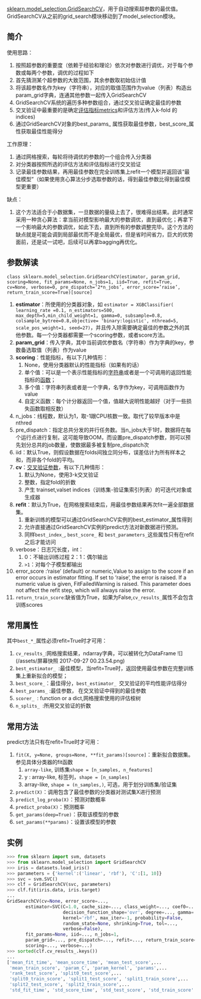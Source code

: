 [sklearn.model_selection.GridSearchCV](http://scikit-learn.org/stable/modules/generated/sklearn.model_selection.GridSearchCV.html)，用于自动搜索超参数的最优值。GridSearchCV从之前的grid_search模块移动到了model_selection模块。

## 简介

使用思路：
1. 按照超参数的重要度（依赖于经验和理论）依次对参数进行调优，对于每个参数或每两个参数，调优的过程如下
2. 首先猜测某个超参数的大致范围，其余参数取初始估计值
3. 将该超参数名作为key（字符串），对应的取值范围作为value（列表）构造出param_grid字典，连通其他参数一起传入GridSearchCV
4. GridSearchCV系统的遍历多种参数组合，通过交叉验证确定最佳的参数
5. 交叉验证中最重要的是确定[评估指标metrics](http://scikit-learn.org/stable/modules/classes.html)和评估方法(传入k-fold 的indices)
6. 通过GridSearchCV对象的best_params_ 属性获取最佳参数，best_score_属性获取最佳性能得分

工作原理：
1. 通过网格搜索，每轮将待调优的参数的一个组合传入分类器
2. 对分类器按照所选的评估方法和评估指标进行交叉验证
3. 记录最佳参数结果，再用最佳参数在完全训练集上refit一个模型并返回该“最佳模型”（如果使用贪心算法分步选取参数的话，得到最佳参数比得到最佳模型更重要）


缺点：
1. 这个方法适合于小数据集，一旦数据的量级上去了，很难得出结果。此时通常采用一种贪心算法：拿当前对模型影响最大的参数调优，直到最优化；再拿下一个影响最大的参数调优，如此下去，直到所有的参数调整完毕。这个方法的缺点就是可能会调到局部最优而不是全局最优，但是省时间省力，巨大的优势面前，还是试一试吧，后续可以再拿bagging再优化。

## 参数解读

`class sklearn.model_selection.GridSearchCV(estimator, param_grid, scoring=None, fit_params=None, n_jobs=1, iid=True, refit=True, cv=None, verbose=0, pre_dispatch=‘2*n_jobs’, error_score=’raise’, return_train_score=True)[source]`

1. **estimator**：所使用的分类器对象，如
`estimator = XGBClassifier( learning_rate =0.1, n_estimators=500, max_depth=5,min_child_weight=1, gamma=0, subsample=0.8, colsample_bytree=0.8,objective= 'binary:logistic', nthread=5, scale_pos_weight=1, seed=27)`，并且传入除需要确定最佳的参数之外的其他参数。每一个分类器都需要一个scoring参数，或者score方法。
2. **param_grid**：传入字典，其中当前调优参数名（字符串）作为字典的key，参数备选取值（列表）作为value
3. **scoring**：性能指标，有以下几种情形：
    1. None，使用分类器默认的性能指标（如果有的话）
    2. 单个值：可以是一个表示性能指标的[字符串](http://scikit-learn.org/stable/modules/model_evaluation.html)或者是一个可调用的返回性能指标的[函数](http://scikit-learn.org/stable/modules/model_evaluation.html#scoring)；
    3. 多个值：字符串列表或者是一个字典，名字作为key，可调用函数作为value
    4. 自定义函数：每个计分器返回一个值，值越大说明性能越好（对于一些损失函数取相反数）
4. n_jobs：线程数，默认为1，取-1跟CPU核数一致。取代了较早版本中是nthred
5. pre_dispatch：指定总共分发的并行任务数。当n_jobs大于1时，数据将在每个运行点进行复制，这可能导致OOM，而设置pre_dispatch参数，则可以预先划分总共的job数量，使数据最多被复制pre_dispatch次
6. iid：默认True，则假设数据在folds间独立同分布，误差估计为所有样本之和，而非各个fold的平均。
7. **cv**：[交叉验证参数](http://scikit-learn.org/stable/modules/cross_validation.html#cross-validation)，有以下几种情形：
    1. 默认为None，使用3-k交叉验证
    2. 整数，指定fold的折数
    3. 产生 trainset,valset indices（训练集-验证集索引列表）的可迭代对象或生成器
8. **refit**：默认为True，在网格搜索结束后，用最佳参数结果再次fit一遍全部数据集。
    1. 重新训练的模型可以通过GridSearchCV实例的best_estimator_属性得到
    2. 允许直接通过GridSearchCV实例的predict方法对新数据进行预测。
    3. 同样`best_index_`, `best_score_` 和 `best_parameters_`这些属性只有在refit之后才能访问
9. verbose：日志冗长度，int：
    1. 0：不输出训练过程
    2：1：偶尔输出
    3. `>1`：对每个子模型都输出
10. error_score :‘raise’ (default) or numeric,Value to assign to the score if an error occurs in estimator fitting. If set to ‘raise’, the error is raised. If a numeric value is given, FitFailedWarning is raised. This parameter does not affect the refit step, which will always raise the error.
11. `return_train_score`:缺省值为True，如果为False,`cv_results_`属性不会包含训练scores


## 常用属性
其中`best_*_`属性必须refit=True时才可用：

1. `cv_results_`:网格搜索结果，ndarray字典，可以被转化为DataFrame
![](/assets/屏幕快照 2017-09-27 00.23.54.png)
2. `best_estimator_ `:最佳模型，当refit=True时，返回使用最佳参数在完整训练集上重新拟合的模型；
3. `best_score_`：最佳得分，`best_estimator_ `交叉验证的平均性能评估得分
4. `best_params_` :最佳参数， 在交叉验证中得到的最佳参数
5. `scorer_ `: function or a dict,网格搜索使用的评估桉树
6. `n_splits_ `:所用交叉验证的折数

## 常用方法
predict方法只有在refit=True时才可用：

1. `fit(X, y=None, groups=None, **fit_params)[source]`：重新拟合数据集。参见具体分类器的fit函数
    1. `array-like`, 训练集`shape = [n_samples, n_features]`
    2. y : array-like, 标签列，`shape = [n_samples] `
    3. array-like, `shape = (n_samples,)`, 可选，用于划分训练集/验证集
2. `predict(X)`：调用包含了最佳参数的分类器对测试集X进行预测
3. `predict_log_proba(X)`：预测对数概率
4. `predict_proba(X)`：预测概率
5. `get_params(deep=True)`：获取该模型的参数
6. `set_params(**params)`：设置该模型的参数

## 实例

```python
>>> from sklearn import svm, datasets
>>> from sklearn.model_selection import GridSearchCV
>>> iris = datasets.load_iris()
>>> parameters = {'kernel':('linear', 'rbf'), 'C':[1, 10]}
>>> svc = svm.SVC()
>>> clf = GridSearchCV(svc, parameters)
>>> clf.fit(iris.data, iris.target)
...                             
GridSearchCV(cv=None, error_score=...,
       estimator=SVC(C=1.0, cache_size=..., class_weight=..., coef0=...,
                     decision_function_shape='ovr', degree=..., gamma=...,
                     kernel='rbf', max_iter=-1, probability=False,
                     random_state=None, shrinking=True, tol=...,
                     verbose=False),
       fit_params=None, iid=..., n_jobs=1,
       param_grid=..., pre_dispatch=..., refit=..., return_train_score=...,
       scoring=..., verbose=...)
>>> sorted(clf.cv_results_.keys())
...                             
['mean_fit_time', 'mean_score_time', 'mean_test_score',...
 'mean_train_score', 'param_C', 'param_kernel', 'params',...
 'rank_test_score', 'split0_test_score',...
 'split0_train_score', 'split1_test_score', 'split1_train_score',...
 'split2_test_score', 'split2_train_score',...
 'std_fit_time', 'std_score_time', 'std_test_score', 'std_train_score'...]
```